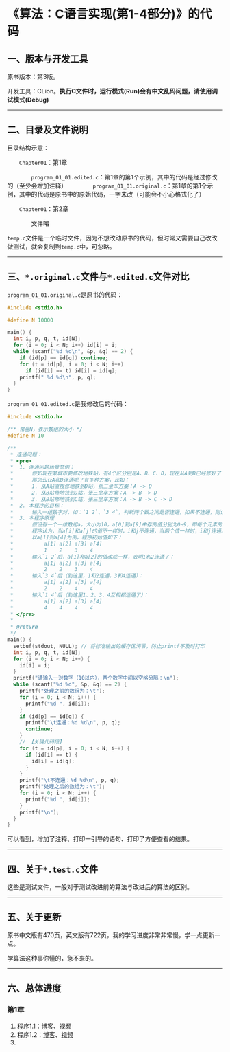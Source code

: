 # 《算法：C语言实现(第1-4部分)》的代码



## 一、版本与开发工具

原书版本：第3版。

开发工具：CLion。**执行C文件时，运行模式(Run)会有中文乱码问题，请使用调试模式(Debug)**

***

## 二、目录及文件说明

目录结构示意：

&emsp;&emsp;`Chapter01`：第1章

&emsp;&emsp;&emsp;&emsp;`program_01_01.edited.c`：第1章的第1个示例，其中的代码是经过修改的（至少会增加注释）
&emsp;&emsp;&emsp;&emsp;`program_01_01.original.c`：第1章的第1个示例，其中的代码是原书中的原始代码，一字未改（可能会不小心格式化了）

&emsp;&emsp;`Chapter01`：第2章

&emsp;&emsp;&emsp;&emsp;文件略

`temp.c`文件是一个临时文件，因为不想改动原书的代码，但时常又需要自己改改做测试，就会复制到`temp.c`中，可忽略。

***

## 三、`*.original.c`文件与`*.edited.c`文件对比

`program_01_01.original.c`是原书的代码：

```c
#include <stdio.h>

#define N 10000

main() {
  int i, p, q, t, id[N];
  for (i = 0; i < N; i++) id[i] = i;
  while (scanf("%d %d\n", &p, &q) == 2) {
    if (id[p] == id[q]) continue;
    for (t = id[p], i = 0; i < N; i++)
      if (id[i] == t) id[i] = id[q];
    printf(" %d %d\n", p, q);
  }
}
```

`program_01_01.edited.c`是我修改后的代码：

```c
#include <stdio.h>

/** 常量N，表示数组的大小 */
#define N 10

/**
 * 连通问题：
 * <pre>
 *  1. 连通问题场景举例：
 *      假如现在某城市要修改地铁站，有4个区分别是A、B、C、D，现在从A到B已经修好了（表明A和B是连通的），从C到D也已经修好了（即C和D也是连通的），那么请问现在张三从A站坐地铁能到达D吗？不能，因为A和D不能连通。
 *      那怎么让A和D连通呢？有多种方案，比如：
 *      1. 从A站直接修地铁到D站，张三坐车方案：A -> D
 *      2. 从B站修地铁到D站，张三坐车方案：A -> B -> D
 *      3. 从B站修地铁到C站，张三坐车方案：A -> B -> C -> D
 *  2. 本程序的目标：
 *      输入一组数字对，如：`1 2`、`3 4`，判断两个数之间是否连通，如果不连通，则让他们连通
 *  3. 本程序原理
 *      假设有一个一维数组a，大小为10，a[0]到a[9]中存的值分别为0~9，即每个元素的值都不一样。
 *      程序认为，当a[i]和a[j]的值不一样时，i和j不连通，当两个值一样时，i和j连通。
 *      以a[1]到a[4]为例，程序初始值如下：
 *          a[1] a[2] a[3] a[4]
 *          1    2    3    4
 *      输入`1 2`后，a[1]和a[2]的值改成一样，表明1和2连通了：
 *          a[1] a[2] a[3] a[4]
 *          2    2    3    4
 *      输入`3 4`后（到这里，1和2连通，3和4连通）：
 *          a[1] a[2] a[3] a[4]
 *          2    2    4    4
 *      输入`1 4`后（到这里1、2、3、4互相都连通了）：
 *          a[1] a[2] a[3] a[4]
 *          4    4    4    4
 * </pre>
 *
 * @return
 */
main() {
  setbuf(stdout, NULL); // 将标准输出的缓存区清零，防止printf不及时打印
  int i, p, q, t, id[N];
  for (i = 0; i < N; i++) {
    id[i] = i;
  }
  printf("请输入一对数字（10以内），两个数字中间以空格分隔：\n");
  while (scanf("%d %d", &p, &q) == 2) {
    printf("处理之前的数组为：\t");
    for (i = 0; i < N; i++) {
      printf("%d ", id[i]);
    }
    if (id[p] == id[q]) {
      printf("\t连通：%d %d\n", p, q);
      continue;
    }
    // 【关键代码段】
    for (t = id[p], i = 0; i < N; i++) {
      if (id[i] == t) {
        id[i] = id[q];
      }
    }
    printf("\t不连通：%d %d\n", p, q);
    printf("处理之后的数组为：\t");
    for (i = 0; i < N; i++) {
      printf("%d ", id[i]);
    }
    printf("\n");
  }
}
```

可以看到，增加了注释、打印一引导的语句、打印了方便查看的结果。

***

## 四、关于`*.test.c`文件

这些是测试文件，一般对于测试改进前的算法与改进后的算法的区别。

***

## 五、关于更新

原书中文版有470页，英文版有722页，我的学习进度非常非常慢，学一点更新一点。

学算法这种事你懂的，急不来的。

***

## 六、总体进度

### 第1章 

1. 程序1.1：[博客](https://blog.csdn.net/blueskybluesoul/article/details/122115288)、[视频](https://www.bilibili.com/video/BV1hD4y1c7xQ/)
2. 程序1.2：[博客](https://blog.csdn.net/blueskybluesoul/article/details/122164615)、[视频](https://www.bilibili.com/video/BV1Vu411D7SH)
2. 

